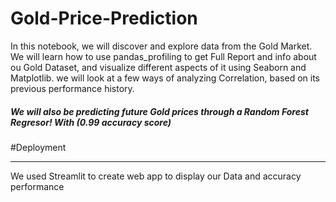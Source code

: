 # Gold-Price-Prediction

In this notebook, we will discover and explore data from the Gold Market. We will learn how to use pandas_profiling to get Full Report and info about ou Gold Dataset, and visualize different aspects of it using Seaborn and Matplotlib. we will look at a few ways of analyzing Correlation, based on its previous performance history.
##### We will also be predicting future Gold prices through a **Random Forest Regresor! With (0.99 accuracy score)**

#Deployment
***
We used Streamlit to create web app to display our Data and accuracy performance
